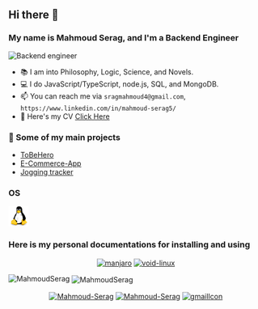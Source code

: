 ## Hi there 👋

### My name is Mahmoud Serag, and I'm a Backend Engineer

<p align="left" >
  <img alt="Backend engineer" src="https://img.shields.io/badge/Backend-Engineer-sucess" />
</p>

- 📚 I am into Philosophy, Logic, Science, and Novels.
- 💻 I do JavaScript/TypeScript, node.js, SQL, and MongoDB.
- 📫 You can reach me via `sragmahmoud4@gmail.com`, `https://www.linkedin.com/in/mahmoud-serag5/`
- 📄 Here's my CV [Click Here](https://drive.google.com/file/d/13VDSaBjxXAp3-hIAJ-lex5kWzRwgiYBu/view?usp=share_link)

### 🚀 Some of my main projects
- [ToBeHero](https://github.com/Unknown-squad/toBeHero-backend)
- [E-Commerce-App](https://github.com/MahmoudSerag/E-Commerce-App)
- [Jogging tracker](https://github.com/MahmoudSerag/Jogging-tracker-app)

### OS
<p align="left"> 
  <a href="https://www.linux.org/" target="_blank"> 
    <img src="https://raw.githubusercontent.com/devicons/devicon/master/icons/linux/linux-original.svg" alt="linux" width="40" height="40"/>
  </a>
</p>

### Here is my personal documentations for installing and using
<p align="center">
<a href="https://pastoral-passbook-c2a.notion.site/Manjaro-f3fe3132e4364db3b6ef8509cf43e783" target="blank"><img align="center" src="https://upload.wikimedia.org/wikipedia/commons/thumb/3/3e/Manjaro-logo.svg/2048px-Manjaro-logo.svg.png" alt="manjaro" height="40" width="40" /></a>
<a href="https://pastoral-passbook-c2a.notion.site/Void-Linux-756ecbe19e724bc9ad5bc5efc5dd93a3" target="blank"><img align="center" src="https://pastoral-passbook-c2a.notion.site/image/https%3A%2F%2Fvoidlinux.org%2Fassets%2Fimg%2Fvoid_bg.png" alt="void-linux" height="40" width="40" /></a>
</p>

<p><img align="left" src="https://github-readme-stats.vercel.app/api/top-langs?username=MahmoudSerag&show_icons=true&locale=en&layout=compact" alt="MahmoudSerag" /></p>

<p>&nbsp;<img align="center" src="https://github-readme-stats.vercel.app/api?username=MahmoudSerag&show_icons=true&locale=en" alt="MahmoudSerag" /></p>

<p align="center">
<a href="https://www.linkedin.com/in/mahmoud-serag5/" target="blank"><img align="center" src="https://raw.githubusercontent.com/rahuldkjain/github-profile-readme-generator/master/src/images/icons/Social/linked-in-alt.svg" alt="Mahmoud-Serag" height="35" width="40" /></a>
<a href="https://leetcode.com/Mahmoud_Serag/" target="blank"><img align="center" src="https://upload.wikimedia.org/wikipedia/commons/8/8e/LeetCode_Logo_1.png" alt="Mahmoud-Serag" height="40" width="40" /></a>
 <a href="mailto:sragmahmoud4@gmail.com"><img align="center" alt="gmailIcon" src="https://ssl.gstatic.com/ui/v1/icons/mail/rfr/gmail.ico" height="40" width="40" /></a>
</p>
